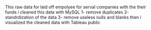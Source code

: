 This raw data for laid off empolyee for serval companies with the their funds
i cleaned this data with MySQL 
      1- remove duplicates
      2- standrdization of the data
      3- remove useless nulls and blanks
then i visualized the cleaned data with Tableau public 
